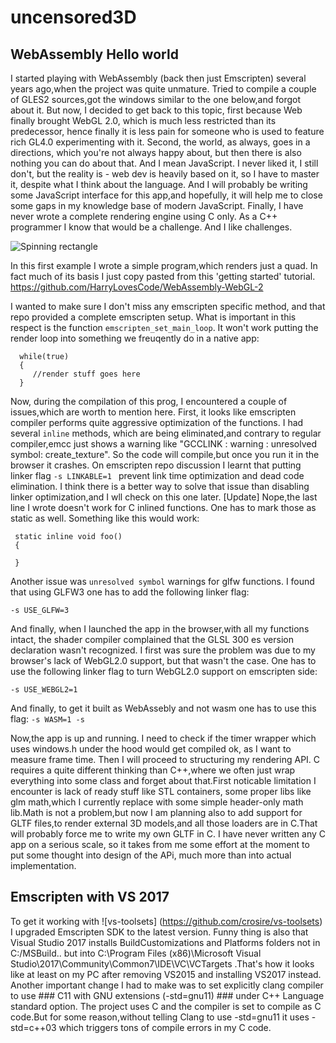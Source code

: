 # uncensored3D



## WebAssembly Hello world ##

I started playing with WebAssembly (back then just Emscripten) several years ago,when the project was quite unmature. Tried to compile a couple of GLES2 sources,got the windows similar to the one below,and forgot about it. But now, I decided to get back to this topic, first because Web finally brought WebGL 2.0, which is much less restricted than its predecessor, hence finally it is less pain for someone who is used to feature rich GL4.0 experimenting with it. Second, the world, as always, goes in a directions, which you're not always happy about, but then there is also nothing you can do about that. And I mean JavaScript. I never liked it, I still don't, but the reality is - web dev is heavily based on it, so I have to master it, despite what I think about the language. And I will probably be writing some JavaScript interface for this app,and hopefully, it will help me to close some gaps in my knowledge base of modern JavaScript. Finally, I have never wrote a complete rendering engine using C only. As a C++ programmer I know that would be a challenge. And I like challenges.

![Spinning rectangle](https://sasmaster.github.io/uncensored3D/helloworld.png)


In this first example I wrote a simple program,which renders just a quad. In fact much of its basis I just copy pasted from this 'getting started' tutorial.
https://github.com/HarryLovesCode/WebAssembly-WebGL-2

I wanted to make sure I don't miss any emscripten specific method, and that repo provided a complete emscripten setup. What is important in this respect is the  function `emscripten_set_main_loop`. It won't work putting the render loop into something we freuqently do in a native app:

    
   
      while(true)
      {
         //render stuff goes here
      }
   
    
   
   Now, during the compilation of this prog, I encountered a couple of issues,which are worth to mention here. First, it looks like emscripten compiler performs quite aggressive optimization of the functions. I had several `inline` methods, which are being eliminated,and contrary to regular compiler,emcc just shows a warning like  "GCCLINK : warning : unresolved symbol: create_texture". So the code will compile,but once you run it in the browser it crashes. On emscripten repo discussion I learnt that putting linker flag 
   `-s LINKABLE=1 ` prevent link time optimization and dead code elimination. I think there is a better way to solve that issue than disabling linker optimization,and I wll check on this one later. [Update] Nope,the last line I wrote doesn't work for C inlined functions. One has to mark those as static as well. Something like this would work:
   
     static inline void foo()
     {
     
     }
 
 Another issue was `unresolved symbol` warnings for glfw functions. I found that using GLFW3 one has to add the following linker flag:
   
   `-s USE_GLFW=3 `
   
   
   And finally, when I launched the app in the browser,with all my functions intact, the shader compiler complained that the GLSL 300 es version declaration wasn't recognized. I first was sure the problem was due to my browser's lack of WebGL2.0 support, but that wasn't the case. One has to use the following linker flag to turn WebGL2.0 support on emscripten side:
   
   `-s USE_WEBGL2=1`
   
   And finally, to get it built as WebAssebly and not wasm one has to use this flag:
   ` -s WASM=1 -s `  
   
   Now,the app is up and running. I need to check if the timer wrapper which uses windows.h under the hood would get compiled ok, as I want to measure frame time. Then I will proceed to structuring my rendering API. C requires a quite different thinking than C++,where we often just wrap everything into some class and forget about that.First noticable limitation I encounter is lack of ready stuff like STL containers, some proper libs like glm math,which I currently replace with some simple header-only math lib.Math is not a problem,but now I am planning also to add support for GLTF files,to render external 3D models,and all those loaders are in C.That will probably force me to write my own GLTF in C. I have never written any C app on a serious scale, so it takes from me some effort at the moment to put some thought into design of the APi, much more than into actual implementation.
   
   
## Emscripten with VS 2017 ##  

To get it working with ![vs-toolsets] (https://github.com/crosire/vs-toolsets) I upgraded Emscripten SDK to the latest version. Funny thing is also that Visual Studio 2017 installs BuildCustomizations and Platforms folders not in C:/MSBuild.. but into   C:\Program Files (x86)\Microsoft Visual Studio\2017\Community\Common7\IDE\VC\VCTargets   .That's how it looks like at least on my PC after removing VS2015 and installing VS2017 instead. Another important change I had to make was to set explicitly clang compiler to use ### C11 with GNU extensions (-std=gnu11) ### under C++ Language standard option. The project uses C and the compiler is set to compile as C code.But for some reason,without telling Clang to use -std=gnu11 it uses -std=c++03 which triggers tons of compile errors in my C code.
   
